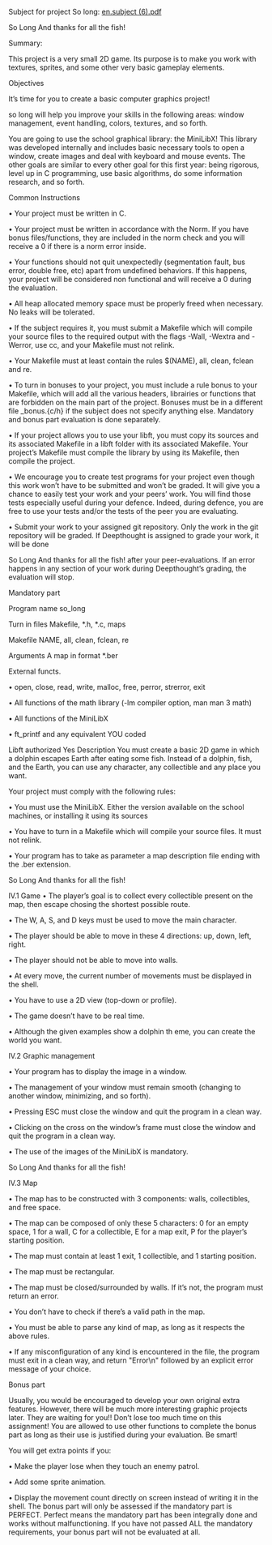 Subject for project So long:
[en.subject (6).pdf](https://github.com/ekaterina-akulova/ecole_42_learn/files/9122491/en.subject.6.pdf)


So Long
And thanks for all the fish!

Summary:

This project is a very small 2D game.
Its purpose is to make you work with textures, sprites,
and some other very basic gameplay elements.


Objectives

It’s time for you to create a basic computer graphics project!

so long will help you improve your skills in the following areas: window management,
event handling, colors, textures, and so forth.

You are going to use the school graphical library: the MiniLibX! This library was
developed internally and includes basic necessary tools to open a window, create images
and deal with keyboard and mouse events.
The other goals are similar to every other goal for this first year: being rigorous, level
up in C programming, use basic algorithms, do some information research, and so forth.

Common Instructions

• Your project must be written in C.

• Your project must be written in accordance with the Norm. If you have bonus
files/functions, they are included in the norm check and you will receive a 0 if there
is a norm error inside.

• Your functions should not quit unexpectedly (segmentation fault, bus error, double
free, etc) apart from undefined behaviors. If this happens, your project will be
considered non functional and will receive a 0 during the evaluation.

• All heap allocated memory space must be properly freed when necessary. No leaks
will be tolerated.

• If the subject requires it, you must submit a Makefile which will compile your
source files to the required output with the flags -Wall, -Wextra and -Werror, use
cc, and your Makefile must not relink.

• Your Makefile must at least contain the rules $(NAME), all, clean, fclean and
re.

• To turn in bonuses to your project, you must include a rule bonus to your Makefile,
which will add all the various headers, librairies or functions that are forbidden on
the main part of the project. Bonuses must be in a different file _bonus.{c/h} if
the subject does not specify anything else. Mandatory and bonus part evaluation
is done separately.

• If your project allows you to use your libft, you must copy its sources and its
associated Makefile in a libft folder with its associated Makefile. Your project’s
Makefile must compile the library by using its Makefile, then compile the project.

• We encourage you to create test programs for your project even though this work
won’t have to be submitted and won’t be graded. It will give you a chance
to easily test your work and your peers’ work. You will find those tests especially
useful during your defence. Indeed, during defence, you are free to use your tests
and/or the tests of the peer you are evaluating.

• Submit your work to your assigned git repository. Only the work in the git repository will be graded. If Deepthought is assigned to grade your work, it will be done

So Long And thanks for all the fish!
after your peer-evaluations. If an error happens in any section of your work during
Deepthought’s grading, the evaluation will stop.

Mandatory part

Program name so_long

Turn in files Makefile, *.h, *.c, maps

Makefile NAME, all, clean, fclean, re

Arguments A map in format *.ber

External functs.

• open, close, read, write,
malloc, free, perror,
strerror, exit

• All functions of the math
library (-lm compiler option,
man man 3 math)

• All functions of the MiniLibX

• ft_printf and any equivalent
YOU coded

Libft authorized Yes
Description You must create a basic 2D game in which a dolphin
escapes Earth after eating some fish. Instead of
a dolphin, fish, and the Earth, you can use any
character, any collectible and any place you want.


Your project must comply with the following rules:

• You must use the MiniLibX. Either the version available on the school machines,
or installing it using its sources

• You have to turn in a Makefile which will compile your source files. It must not
relink.

• Your program has to take as parameter a map description file ending with the .ber
extension.

So Long And thanks for all the fish!


IV.1 Game
• The player’s goal is to collect every collectible present on the map, then escape
chosing the shortest possible route.

• The W, A, S, and D keys must be used to move the main character.

• The player should be able to move in these 4 directions: up, down, left, right.

• The player should not be able to move into walls.

• At every move, the current number of movements must be displayed in the shell.

• You have to use a 2D view (top-down or profile).

• The game doesn’t have to be real time.

• Although the given examples show a dolphin th
eme, you can create the world you
want.


IV.2 Graphic management

• Your program has to display the image in a window.

• The management of your window must remain smooth (changing to another window, minimizing, and so forth).

• Pressing ESC must close the window and quit the program in a clean way.

• Clicking on the cross on the window’s frame must close the window and quit the
program in a clean way.

• The use of the images of the MiniLibX is mandatory.

So Long And thanks for all the fish!


IV.3 Map

• The map has to be constructed with 3 components: walls, collectibles, and free
space.

• The map can be composed of only these 5 characters:
0 for an empty space,
1 for a wall,
C for a collectible,
E for a map exit,
P for the player’s starting position.



• The map must contain at least 1 exit, 1 collectible, and 1 starting position.

• The map must be rectangular.

• The map must be closed/surrounded by walls. If it’s not, the program must return
an error.

• You don’t have to check if there’s a valid path in the map.

• You must be able to parse any kind of map, as long as it respects the above rules.


• If any misconfiguration of any kind is encountered in the file, the program must
exit in a clean way, and return "Error\n" followed by an explicit error message of
your choice.


Bonus part

Usually, you would be encouraged to develop your own original extra features. However,
there will be much more interesting graphic projects later. They are waiting for you!!
Don’t lose too much time on this assignment!
You are allowed to use other functions to complete the bonus part as long as their
use is justified during your evaluation. Be smart!

You will get extra points if you:

• Make the player lose when they touch an enemy patrol.

• Add some sprite animation.

• Display the movement count directly on screen instead of writing it in the shell.
The bonus part will only be assessed if the mandatory part is
PERFECT. Perfect means the mandatory part has been integrally done
and works without malfunctioning. If you have not passed ALL the
mandatory requirements, your bonus part will not be evaluated at all.

